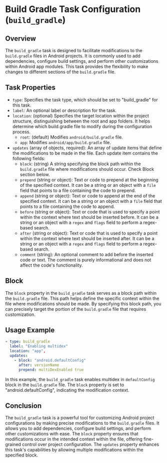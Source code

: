 Build Gradle Task Configuration (`build_gradle`)
================================================

Overview
--------

The `build_gradle` task is designed to facilitate modifications to the `build.gradle` files in Android projects. It is commonly used to add dependencies, configure build settings, and perform other customizations within Android app modules. This task provides the flexibility to make changes to different sections of the `build.gradle` file.

Task Properties
---------------

-   `type`: Specifies the task type, which should be set to "build_gradle" for this task.
-   `label`: An optional label or description for the task.
-   `location`: (optional) Specifies the target location within the project structure, distinguishing between the root and app folders. It helps determine which build.gradle file to modify during the configuration process.
    -   `root`: (default) Modifies `android/build.gradle` file.
    -   `app`: Modifies `android/app/build.gradle` file.
-   `updates` (array of objects, required): An array of update items that define the modifications to be made in the file. Each update item contains the following fields:
    -   `block`: (string) A string specifying the block path within the `build.gradle` file where modifications should occur. Check Block section below. 
    -   `prepend` (string or object): Text or code to prepend at the beginning of the specified context. It can be a string or an object with a `file` field that points to a file containing the code to prepend.
    -   `append` (string or object): Text or code to append at the end of the specified context. It can be a string or an object with a `file` field that points to a file containing the code to append.
    -   `before` (string or object): Text or code that is used to specify a point within the context where text should be inserted before. It can be a string or an object with a `regex` and `flags` field to perform a regex-based search.
    -   `after` (string or object): Text or code that is used to specify a point within the context where text should be inserted after. It can be a string or an object with a `regex` and `flags` field to perform a regex-based search.
    -   `comment` (string): An optional comment to add before the inserted code or text. The comment is purely informational and does not affect the code's functionality.

Block
-----

The `block` property in the `build_gradle` task serves as a block path within the `build.gradle` file. This path helps define the specific context within the file where modifications should be made. By specifying this block path, you can precisely target the portion of the `build.gradle` file that requires customization.

Usage Example
-------------

```yaml
- type: build_gradle
  label: "Enabling multidex"
  location: "app",
  updates:
    - block: "android.defaultConfig"
      after: versionName
      prepend: multiDexEnabled true
```

In this example, the `build_gradle` task enables multidex in `defaultConfig` block in the `build.gradle` file. The `block` property is set to "android.defaultConfig", indicating the modification context.

Conclusion
----------

The `build_gradle` task is a powerful tool for customizing Android project configurations by making precise modifications to the `build.gradle` files. It allows you to add dependencies, configure build settings, and perform other customizations with ease. The `block` property ensures that modifications occur in the intended context within the file, offering fine-grained control over project configuration. The `updates` property enhances this task's capabilities by allowing multiple modifications within the specified block.
